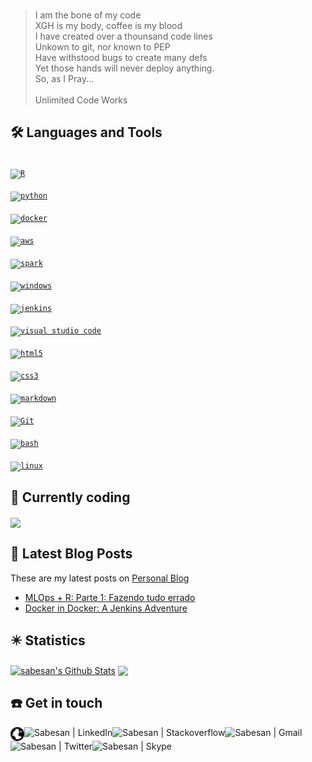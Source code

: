 ###

> I am the bone of my code <br /> 
XGH is my body, coffee is my blood <br /> 
I have created over a thounsand code lines <br /> 
Unkown to git, nor known to PEP <br /> 
Have withstood bugs to create many defs <br /> 
Yet those hands will never deploy anything. <br /> 
So, as I Pray... <br /> <br /> 
Unlimited Code Works


## :hammer_and_wrench: Languages and Tools
[<code>
<img alt="R" width="26px" src="https://img.icons8.com/officel/80/000000/registered-trademark.png" />
</code>](https://www.r-project.org/)
[<code>
<img alt="python" width="26px" src="https://img.icons8.com/color/240/000000/python.png">
</code>](https://www.python.org/)
[<code>
<img alt="docker" width="26px" src="https://img.icons8.com/color/48/000000/docker.png">
</code>](https://www.docker.com/)
[<code>
<img alt="aws" width="26px" src="https://img.icons8.com/color/96/000000/amazon-web-services.png">
</code>](https://aws.amazon.com/)
[<code>
<img alt="spark" width="56px" src="https://www.vectorlogo.zone/logos/apache_spark/apache_spark-ar21.svg">
</code>](https://spark.apache.org/)
[<code>
<img alt="windows" width="26px" src="https://img.icons8.com/color/48/000000/hadoop-distributed-file-system.png">
</code>](https://hadoop.apache.org/)
[<code>
<img alt="jenkins" width="26px" src="https://img.icons8.com/color/48/000000/jenkins.png">
</code>](https://www.jenkins.io/)
[<code>
<img alt="visual studio code" width="26px" src="https://img.icons8.com/fluent/240/000000/visual-studio-code-2019.png" />
</code>](https://code.visualstudio.com/)
[<code>
<img alt="html5" width="26px" src="https://img.icons8.com/color/240/000000/html-5.png">
</code>](https://developer.mozilla.org/en-US/docs/Web/HTML)
[<code>
<img alt="css3" width="26px" src="https://img.icons8.com/color/240/000000/css3.png">
</code>](https://developer.mozilla.org/en-US/docs/Web/CSS)
[<code>
<img alt="markdown" width="26px" src="https://img.icons8.com/ios-filled/100/000000/markdown.png">
</code>](https://www.markdownguide.org/)
[<code>
<img alt="Git" width="26px" src="https://img.icons8.com/color/240/000000/git.png">
</code>](https://git-scm.com/)
[<code>
<img alt="bash" width="26px" src="https://img.icons8.com/plasticine/100/000000/bash.png">
</code>](https://www.gnu.org/software/bash/)
[<code>
<img alt="linux" width="26px" src="https://img.icons8.com/color/96/000000/linux.png">
</code>](https://www.kernel.org/)


## :rocket: Currently coding
<a href="https://github.com/A2TW/data-preparation"></a>
<a href="https://github.com/adelmofilho/UdacitySentimentAnalysis"><img align="center" src="https://github-readme-stats.vercel.app/api/pin?username=adelmofilho&repo=UdacitySentimentAnalysis&show_owner=true"></a>


## 📝 Latest Blog Posts
These are my latest posts on [Personal Blog](https://blog.adelmofilho.com/)

- [MLOps + R: Parte 1: Fazendo tudo errado](https://blog.adelmofilho.com/2020-09-30-mlops1/)
- [Docker in Docker: A Jenkins Adventure](https://blog.adelmofilho.com/2020-06-21-dind/)


## :eight_pointed_black_star: Statistics

<a href="https://github-readme-stats.sabesansathananthan.vercel.app/api?username=adelmofilho&show_icons=true&hide_border=true&count_private=true&include_all_commits=false&theme=vue">
<img align="center" alt="sabesan's Github Stats" src="https://github-readme-stats.sabesansathananthan.vercel.app/api?username=adelmofilho&show_icons=true&hide_border=true&count_private=true&include_all_commits=false&theme=vue" /></a>
<a href="https://github-readme-stats.sabesansathananthan.vercel.app/api/top-langs/?username=adelmofilho&layout=compact&theme=vue&hide=html,css,jupyter%20notebook&layout=compact&hide_border=true/">
  <img align="center" src="https://github-readme-stats.sabesansathananthan.vercel.app/api/top-langs/?username=adelmofilho&layout=compact&theme=vue&hide=html,css,jupyter%20notebook&layout=compact&hide_border=true/" />
</a>


## :phone: Get in touch
[<img align="left" alt="Sabesan" height="22px" src="https://raw.githubusercontent.com/iconic/open-iconic/master/svg/globe.svg" />][website]
[<img align="left" alt="Sabesan | LinkedIn" height="22px" src="https://cdn.jsdelivr.net/npm/simple-icons@v3/icons/linkedin.svg" />][linkedin]
[<img align="left" alt="Sabesan | Stackoverflow" height="22px" src="https://cdn.jsdelivr.net/npm/simple-icons@v3/icons/stackoverflow.svg" />][stackoverflow]
[<img align="left" alt="Sabesan | Gmail" height="22px" src="https://cdn.jsdelivr.net/npm/simple-icons@v3/icons/gmail.svg" />][gmail]
[<img align="left" alt="Sabesan | Twitter" height="22px" src="https://cdn.jsdelivr.net/npm/simple-icons@v3/icons/twitter.svg" />][twitter]
[<img align="left" alt="Sabesan | Skype" height="22px" src="https://cdn.jsdelivr.net/npm/simple-icons@v3/icons/skype.svg" />][skype]


[website]: https://blog.adelmofilho.com/
[linkedin]: https://www.linkedin.com/in/adelmoaguiarfilho/
[stackoverflow]: https://stackoverflow.com/users/7311764/adelmo-filho
[gmail]: mailto:adelmo.aguiar.filho@gmail.com
[twitter]: https://twitter.com/AdelmoFilho42
[skype]: https://join.skype.com/invite/adelmo.filho42

